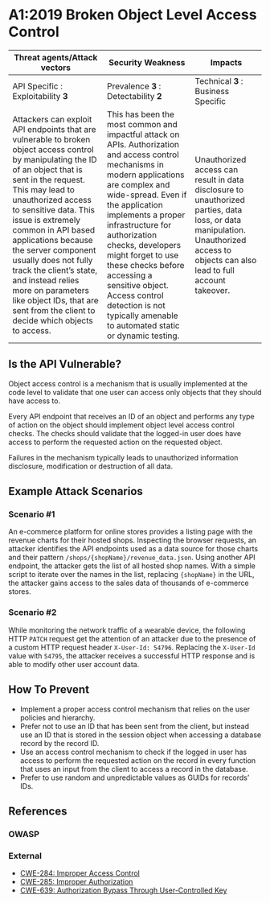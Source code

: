 A1:2019 Broken Object Level Access Control
==========================================

| Threat agents/Attack vectors | Security Weakness | Impacts |
| - | - | - |
| API Specific : Exploitability **3** | Prevalence **3** : Detectability **2** | Technical **3** : Business Specific |
| Attackers can exploit API endpoints that are vulnerable to broken object access control by manipulating the ID of an object that is sent in the request. This may lead to unauthorized access to sensitive data. This issue is extremely common in API based applications because the server component usually does not fully track the client’s state, and instead relies more on parameters like object IDs, that are sent from the client to decide which objects to access. | This has been the most common and impactful attack on APIs. Authorization and access control mechanisms in modern applications are complex and wide-spread. Even if the application implements a proper infrastructure for authorization checks, developers might forget to use these checks before accessing a sensitive object. Access control detection is not typically amenable to automated static or dynamic testing. | Unauthorized access can result in data disclosure to unauthorized parties, data loss, or data manipulation. Unauthorized access to objects can also lead to full account takeover. |

## Is the API Vulnerable?

Object access control is a mechanism that is usually implemented at the code
level to validate that one user can access only objects that they should have
access to.

Every API endpoint that receives an ID of an object and performs any type of
action on the object should implement object level access control checks. The
checks should validate that the logged-in user does have access to perform the
requested action on the requested object.

Failures in the mechanism typically leads to unauthorized information
disclosure, modification or destruction of all data.

## Example Attack Scenarios

### Scenario #1

An e-commerce platform for online stores provides a listing page with the
revenue charts for their hosted shops. Inspecting the browser requests, an
attacker identifies the API endpoints used as a data source for those charts
and their pattern `/shops/{shopName}/revenue_data.json`. Using another API
endpoint, the attacker gets the list of all hosted shop names. With a simple
script to iterate over the names in the list, replacing `{shopName}` in the URL,
the attacker gains access to the sales data of thousands of e-commerce stores.

### Scenario #2

While monitoring the network traffic of a wearable device, the following HTTP
`PATCH` request get the attention of an attacker due to the presence of a custom
HTTP request header `X-User-Id: 54796`. Replacing the `X-User-Id` value with
`54795`, the attacker receives a successful HTTP response and is able to modify
other user account data.

## How To Prevent

* Implement a proper access control mechanism that relies on the user policies
  and hierarchy.
* Prefer not to use an ID that has been sent from the client, but instead use an
  ID that is stored in the session object when accessing a database record by
  the record ID.
* Use an access control mechanism to check if the logged in user has access to
  perform the requested action on the record in every function that uses an
  input from the client to access a record in the database.
* Prefer to use random and unpredictable values as GUIDs for records’ IDs.

## References

### OWASP

### External

* [CWE-284: Improper Access Control][1]
* [CWE-285: Improper Authorization][2]
* [CWE-639: Authorization Bypass Through User-Controlled Key][3]

[1]: https://cwe.mitre.org/data/definitions/284.html
[2]: https://cwe.mitre.org/data/definitions/285.html
[3]: https://cwe.mitre.org/data/definitions/639.html
